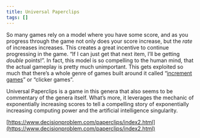 ```yaml
---
title: Universal Paperclips
tags: []
---
```

So many games rely on a model where you have some score, and as you progress through the game not only does your score increase, but the _rate_ of increases increases. This creates a great incentive to continue progressing in the game. “If I can just get that next item, I’ll be getting _double_ points!”. In fact, this model is so compelling to the human mind, that the actual gameplay is pretty much unimportant. This gets exploited so much that there’s a whole genre of games built around it called “[increment games](https://en.wikipedia.org/wiki/Incremental_game)” or “clicker games”.


Universal Paperclips is a game in this genera that also seems to be commentary of the genera itself. What’s more, it leverages the mechanic of exponentially increasing scores to tell a compelling story of exponentially increasing computing power and the artificial intelligence singularity.


[https://www.decisionproblem.com/paperclips/index2.html](https://www.decisionproblem.com/paperclips/index2.html)


